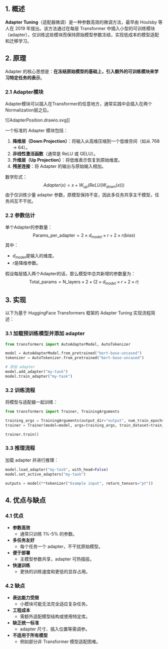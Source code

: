 ## 1. 概述

**Adapter Tuning**（适配器微调）是一种参数高效的微调方法，最早由 Houlsby 等人在 2019 年提出。该方法通过在每层 Transformer 中插入小型的可训练模块（adapter），仅训练这些模块而保持原始模型参数冻结，实现低成本的模型适配和迁移学习。

## 2. 原理

Adapter 的核心思想是：**在冻结原始模型的基础上，引入额外的可训练模块来学习特定任务的表示**。

### 2.1 Adapter模块

Adapter模块可以插入在Transformer的任意地方，通常实践中会插入在两个Normalization层之后。

![[AdapterPosition.drawio.svg]]

一个标准的 Adapter 模块包括：
1. **降维层（Down Projection）**：将输入从高维压缩到一个低维空间（如从 768 → 64）。
2. **非线性激活函数**（通常是 ReLU 或 GELU）。
3. **升维层（Up Projection）**：将低维表示恢复到原始维度。
4. **残差连接**：将 Adapter 的输出与原始输入相加。

数学形式：
$$Adapter(x) = x + W_{up}(ReLU(W_{down}(x)))$$
由于仅训练少量 adapter 参数，原模型保持不变，因此多任务共享主干模型，任务间互不干扰。

### 2.2 参数估计

单个Adapter的参数量：
$$\text{Params\_per\_adapter} = 2 × d_{model} × r + 2 × r (bias)$$
其中：
- $d_{model}$是输入的维度。
- $r$是降维参数。

假设每层插入两个Adapter的话，那么模型中总共新增的参数量为：
$$\text{Total\_params} = \text{N\_layers} \times 2 \times (2 \times d_{model} \times r + 2 \times r)$$

## 3. 实现

以下为基于 HuggingFace Transformers 框架的 Adapter Tuning 实现流程简述：

### 3.1 加载预训练模型并添加 adapter

```python
from transformers import AutoAdapterModel, AutoTokenizer

model = AutoAdapterModel.from_pretrained("bert-base-uncased")
tokenizer = AutoTokenizer.from_pretrained("bert-base-uncased")

# 添加 adapter
model.add_adapter("my-task")
model.train_adapter("my-task")
```

### 3.2 训练流程

将模型与适配器一起训练：

```python
from transformers import Trainer, TrainingArguments

training_args = TrainingArguments(output_dir="output", num_train_epochs=3)
trainer = Trainer(model=model, args=training_args, train_dataset=train_data)

trainer.train()
```

### 3.3 推理流程

加载 adapter 并进行推理：

```python
model.load_adapter("my-task", with_head=False)
model.set_active_adapters("my-task")

outputs = model(**tokenizer("Example input", return_tensors="pt"))
```

## 4. 优点与缺点

### 4.1 优点

- **参数高效**
	- 通常只训练 1%-5% 的参数。
- **多任务友好**
	- 每个任务一个 adapter，不干扰原始模型。
- **便于部署**
	- 主模型参数共享，adapter 可热插拔。
- **快速训练**
	- 更快的训练速度和更低的显存占用。

### 4.2 缺点

- **表达能力受限**
	- 小模块可能无法完全适应复杂任务。
- **工程成本**
	- 需额外适配模型结构或使用特定库。
- **缺乏统一标准**
	- adapter 尺寸、插入位置等需调参。
- **不适用于所有模型**
	- 例如部分非 Transformer 模型适配困难。
